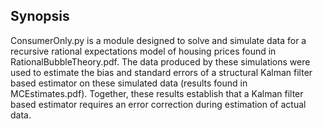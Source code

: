 ## Synopsis

ConsumerOnly.py is a module designed to solve and simulate data for a recursive rational expectations model of housing prices found in RationalBubbleTheory.pdf.  The data produced by these simulations were used to estimate the bias and standard errors of a structural Kalman filter based estimator on these simulated data (results found in MCEstimates.pdf).  Together, these results establish that a Kalman filter based estimator requires an error correction during estimation of actual data.  
